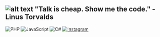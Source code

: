 ![alt text](https://ulricaskarin.com/avatars/ulrica_copy_header.png)
"Talk is cheap. Show me the code." - Linus Torvalds 
---
![PHP](https://img.shields.io/badge/Give%20me%20some-PHP-ff69b4)
![JavaScript](https://img.shields.io/badge/Let%20me%20have-JavaScript-yellow)
![C#](https://img.shields.io/badge/Needs%20to%20practice-C%23-blue)
[![Instagram](https://img.shields.io/badge/INSTAGRAM-%40hejulrica-green)](https://www.instagram.com/hejulrica)



